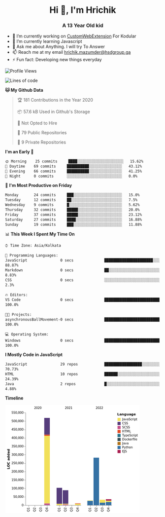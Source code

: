 <h1 align="center">Hi 👋, I'm Hrichik</h1>
<h3 align="center">A 13 Year Old kid</h3>


- 🔭 I’m currently working on [CustomWebExtension](https://github.com/hrichiksite/CustomWebExtension) For Kodular
- 🌱 I’m currently learning Javascript
- 💬 Ask me about Anything. I will try To Answer
- 📫 Reach me at my email hrichik.mazumder@hsdgroup.ga
- ⚡ Fun fact: Developing new things everyday

<!--START_SECTION:waka-->
![Profile Views](http://img.shields.io/badge/Profile%20Views-86-blue)

![Lines of code](https://img.shields.io/badge/From%20Hello%20World%20I%27ve%20Written-3.1%20million%20lines%20of%20code-blue)

**🐱 My Github Data** 

> 🏆 181 Contributions in the Year 2020
 > 
> 📦 57.6 kB Used in Github's Storage 
 > 
> 🚫 Not Opted to Hire
 > 
> 📜 79 Public Repositories
 > 
> 🔑 9 Private Repositories 

**I'm an Early 🐤** 

```text
🌞 Morning    25 commits     ████░░░░░░░░░░░░░░░░░░░░░   15.62% 
🌆 Daytime    69 commits     ██████████░░░░░░░░░░░░░░░   43.12% 
🌃 Evening    66 commits     ██████████░░░░░░░░░░░░░░░   41.25% 
🌙 Night      0 commits      ░░░░░░░░░░░░░░░░░░░░░░░░░   0.0%

```
📅 **I'm Most Productive on Friday** 

```text
Monday       24 commits     ███░░░░░░░░░░░░░░░░░░░░░░   15.0% 
Tuesday      12 commits     ██░░░░░░░░░░░░░░░░░░░░░░░   7.5% 
Wednesday    9 commits      █░░░░░░░░░░░░░░░░░░░░░░░░   5.62% 
Thursday     32 commits     █████░░░░░░░░░░░░░░░░░░░░   20.0% 
Friday       37 commits     █████░░░░░░░░░░░░░░░░░░░░   23.12% 
Saturday     27 commits     ████░░░░░░░░░░░░░░░░░░░░░   16.88% 
Sunday       19 commits     ███░░░░░░░░░░░░░░░░░░░░░░   11.88%

```


📊 **This Week I Spent My Time On** 

```text
⌚︎ Time Zone: Asia/Kolkata

💬 Programming Languages: 
JavaScript               0 secs              ██████████████████████░░░   88.87% 
Markdown                 0 secs              ██░░░░░░░░░░░░░░░░░░░░░░░   8.83% 
CSS                      0 secs              ░░░░░░░░░░░░░░░░░░░░░░░░░   2.3%

🔥 Editors: 
VS Code                  0 secs              █████████████████████████   100.0%

🐱‍💻 Projects: 
asynchronousBallMovement-0 secs              █████████████████████████   100.0%

💻 Operating System: 
Windows                  0 secs              █████████████████████████   100.0%

```

**I Mostly Code in JavaScript** 

```text
JavaScript               29 repos            █████████████████░░░░░░░░   70.73% 
HTML                     10 repos            ██████░░░░░░░░░░░░░░░░░░░   24.39% 
Java                     2 repos             █░░░░░░░░░░░░░░░░░░░░░░░░   4.88%

```


**Timeline**

![Chart not found](https://github.com/hrichiksite/hrichiksite/blob/master/charts/bar_graph.png) 


<!--END_SECTION:waka-->

